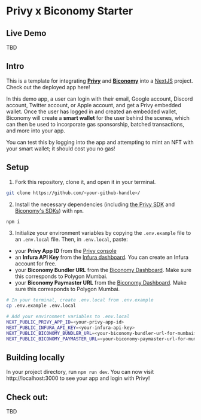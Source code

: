 # Privy x Biconomy Starter

## Live Demo

TBD

## Intro

This is a template for integrating [**Privy**](https://www.privy.io/) and [**Biconomy**](https://www.biconomy.io/) into a [NextJS](https://nextjs.org/) project. Check out the deployed app here!

In this demo app, a user can login with their email, Google account, Discord account, Twitter account, or Apple account, and get a Privy embedded wallet. Once the user has logged in and created an embedded wallet, Biconomy will create a **smart wallet** for the user behind the scenes, which can then be used to incorporate gas sponsorship, batched transactions, and more into your app.

You can test this by logging into the app and attempting to mint an NFT with your smart wallet; it should cost you no gas!

## Setup

1. Fork this repository, clone it, and open it in your terminal.
```sh
git clone https://github.com/<your-github-handle>/
```

2. Install the necessary dependencies (including [the Privy SDK](https://www.npmjs.com/package/@privy-io/react-auth) and [Biconomy's SDKs](https://docs.biconomy.io/docs/Biconomy%20AA%20Stack/Account/installation)) with `npm`.
```sh
npm i
```

3. Initialize your environment variables by copying the `.env.example` file to an `.env.local` file. Then, in `.env.local`, paste:
- your **Privy App ID** from the [Privy console](https://console.privy.io)
- an **Infura API Key** from the [Infura dashboard](https://app.infura.io/dashboard). You can create an Infura account for free.
- your **Biconomy Bundler URL** from the [Biconomy Dashboard](https://dashboard.biconomy.io/). Make sure this corresponds to Polygon Mumbai.
- your **Biconomy Paymaster URL** from the [Biconomy Dashboard](https://dashboard.biconomy.io/). Make sure this corresponds to Polygon Mumbai.

```sh
# In your terminal, create .env.local from .env.example
cp .env.example .env.local

# Add your environment variables to .env.local
NEXT_PUBLIC_PRIVY_APP_ID=<your-privy-app-id>
NEXT_PUBLIC_INFURA_API_KEY=<your-infura-api-key>
NEXT_PUBLIC_BICONOMY_BUNDLER_URL=<your-biconomy-bundler-url-for-mumbai>
NEXT_PUBLIC_BICONOMY_PAYMASTER_URL=<your-biconomy-paymaster-url-for-mumbai>
```

## Building locally

In your project directory, run `npm run dev`. You can now visit http://localhost:3000 to see your app and login with Privy!


## Check out:

TBD